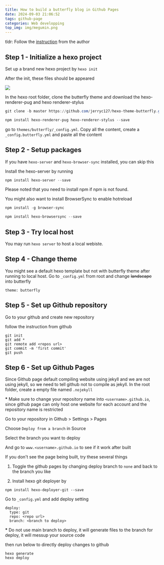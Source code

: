```yaml
---
title: How to build a butterfly blog in Github Pages
date: 2024-09-03 21:06:52
tags: github-page
categories: Web developping
top_img: img/megumin.png
---
```


tldr: Follow the [instruction](https://butterfly.js.org/posts/21cfbf15/) from the author

## Step 1 - Initialize a hexo project

Set up a brand new hexo project by `hexo init`

After the init, these files should be appeared

![](hexoinit.png)

In the hexo root folder, clone the butterfly theme and download the hexo-renderer-pug and hexo renderer-stylus

```powershell
git clone -b master https://github.com/jerryc127/hexo-theme-butterfly.git themes/butterfly

npm install hexo-renderer-pug hexo-renderer-stylus --save
```

go to `themes/butterfly/_config.yml`. Copy all the content, create a `_config.butterfly.yml` and paste all the content

## Step 2 - Setup packages

If you have `hexo-server` and `hexo-browser-sync` installed, you can skip this

Install the hexo-server by running

```powershell
npm install hexo-server --save
```

Please noted that you need to install npm if npm is not found.

You might also want to install BrowserSync to enable hotreload

```powershell
npm install -g browser-sync

npm install hexo-browsersync --save
```

## Step 3 - Try local host

You may run `hexo server` to host a local webiste.

## Step 4 - Change theme

You might see a default hexo template but not with butterfly theme after running to local host.
Go to `_config.yml` from root and change ~~landscape~~ into butterfly

```
theme: butterfly
```

## Step 5 - Set up Github repository

Go to your github and create new repository

follow the instruction from github

```
git init
git add *
git remote add <repos url>
git commit -m 'first commit'
git push
```

## Step 6 - Set up Github Pages

Since Github page default compiling website using jekyll and we are not using jekyll, so we need to tell github not to compile as jekyll.
In the root folder, create a empty file named `.nojekyll`

**\*** Make sure to change your repository name into `<username>.github.io`, since github page can only host one website for each account and the repository name is restricted

Go to your repository in Github > Settings > Pages

Choose `Deploy from a branch` in Source

Select the branch you want to deploy

And go to `www.<username>.github.io` to see if it work after built

If you don't see the page being built, try these several things

1.  Toggle the github pages by changing deploy branch to `none` and back to the branch you like

2.  Install hexo git deployer by

```
npm install hexo-deployer-git --save
```

Go to `_config.yml` and add deploy setting

```
deploy:
  type: git
  repo: <repo url>
  branch: <branch to deploy>
```

**\*** Do not use main branch to deploy, it will generate files to the branch for deploy, it will messup your source code

then run below to directly deploy changes to github

```
hexo generate
hexo deploy
```
